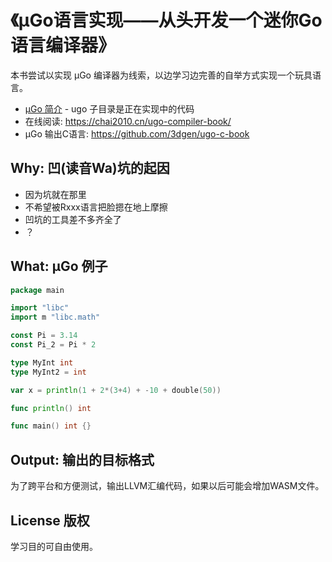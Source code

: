 # 《µGo语言实现——从头开发一个迷你Go语言编译器》

本书尝试以实现 µGo 编译器为线索，以边学习边完善的自举方式实现一个玩具语言。

- [µGo 简介](ugo) - ugo 子目录是正在实现中的代码
- 在线阅读: https://chai2010.cn/ugo-compiler-book/
- µGo 输出C语言: https://github.com/3dgen/ugo-c-book

## Why: 凹(读音Wa)坑的起因

- 因为坑就在那里
- 不希望被Rxxx语言把脸摁在地上摩擦
- 凹坑的工具差不多齐全了
- ？

## What: µGo 例子

```go
package main

import "libc"
import m "libc.math"

const Pi = 3.14
const Pi_2 = Pi * 2

type MyInt int
type MyInt2 = int

var x = println(1 + 2*(3+4) + -10 + double(50))

func println() int

func main() int {}
```

## Output: 输出的目标格式

为了跨平台和方便测试，输出LLVM汇编代码，如果以后可能会增加WASM文件。

## License 版权

学习目的可自由使用。
